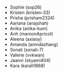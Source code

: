- Sophie (sop26)
- Kristen (kristen-33)
- Prisha (prisham2324)
- Aariana (anajshah)
- Anika (anika-kum)
- Anh (maroonApricot)
- Aleena (axiaoy)
- Amanda (amndazhang)
- Sonali (sonali-7)
- Valerie (vvkwan)
- Jaanvi (skyami404)
- Kara (karah1868)